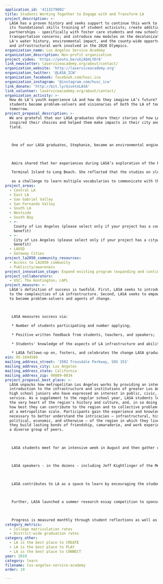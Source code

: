```yaml
---
application_id: '4113179802'
title: Students Working Together to Engage with and Transform LA
project_description: >-
  LASA has a proven history and seeks support to continue this work to expand
  its foundational skills training of student activists; create additional
  partnerships - specifically with foster care students and new schools; ease
  transportation concerns; and introduce new modules on the decolonization of
  LA's water history, environmental impact, and the county-wide opportunities
  and infrastructural work involved in the 2028 Olympics.
organization_name: Los Angeles Service Academy
organization_description: Non-profit organization
project_video: 'https://youtu.be/uGjAQ4LYDr8'
link_newsletter: laserviceacademy.org/about/contact/
organization_website: 'http://laserviceacademy.org'
organization_twitter: '@LASA_ICW'
organization_facebook: facebook.com/husc.icw
organization_instagram: '@instagram.com/husc_icw'
link_donate: 'http://bit.ly/GivetoLASA'
link_volunteer: laserviceacademy.org/about/contact/
organization_activity: >-
  How do LA’s youth experience LA and how do they imagine LA’s future? LASA
  students become problem-solvers and visionaries of both the LA of today and of
  tomorrow.
project_proposal_description: >-
  We are grateful that our LASA graduates share their stories of how LASA
  inspired their choices and helped them make impacts in their city and chosen
  field. 
   
   
   
   One of our LASA graduates, Stephanie, became an environmental engineer because of LASA; Giovanni, another student, became an architect because LASA introduced him not only to the built environment in Los Angeles but insisted that he could shape that environment himself. Both are the first in their families to attend college. 
   
   
   
   Amira shared that her experiences during LASA’s exploration of the Ports of Los Angeles and Long Beach led her to the desire to pursue environmental studies in college. The day we visited the port system, Amira engaged with AltaSea’s marine biology experts and a civil engineer managing construction of the new Gerald Desmond Bridge that connects
   
   Terminal Island to Long Beach. She reflected that the studies on sleeping sharks involved traditional framings of marine biology but also statistics, computer science, business, psychology, politics, and ecology. And the construction of the new bridge required knowledge of civil engineering but also the environmental science on the sustainability of materials, the impact of the demolition of the old bridge, and stability of land with oil deposits. Such “interconnections” captivated her — both substantively and
   
   as a challenge to learn multiple vocabularies to communicate with the widest publics to engage in environmental activism.
project_areas:
  - Central LA
  - East LA
  - San Gabriel Valley
  - San Fernando Valley
  - South LA
  - Westside
  - South Bay
  - >-
    County of Los Angeles (please select only if your project has a countywide
    benefit)
  - >-
    City of Los Angeles (please select only if your project has a citywide
    benefit)
  - LAUSD
  - Gateway Cities
project_la2050_community_resources:
  - Access to LA2050 community
  - Publicity/awareness
project_innovation_stage: Expand existing program (expanding and continuing ongoing successful projects)
project_collaborators:
  - USC; The Huntington; LAPL
project_measure: >-
  LASA's definition of success is twofold. First, LASA seeks to introduce youth
  to the complexities of LA infrastructure. Second, LASA seeks to empower youth
  to become problem-solvers and agents of change.
   
   
   
   LASA measures success via:
   
   * Number of students participating and number applying;
   
   * Positive written feedback from students, teachers, and speakers;
   
   * Students' knowledge of the aspects of LA infrastructure and ability to frame issues they plan to address moving forward; and
   
   * LASA follows-up on, fosters, and celebrates the change LASA graduates bring to LA in concrete terms.
ein: 95-1644589
mailing_address_street: '3502 Trousdale Parkway, SOS 153'
mailing_address_city: Los Angeles
mailing_address_state: California
mailing_address_zip: 90089-0034
project_proposal_best_place: >-
  LASA unpacks how metropolitan Los Angeles works by providing an intensive
  introduction to the infrastructure and institutions of greater Los Angeles for
  high school juniors who have expressed an interest in public, civic, and civil
  service. As a supplement to the regular school year, LASA students learn from
  the very heart of the region's history and culture, and, in so doing, find out
  how best they can contribute to the region and to collective problem-solving
  at a metropolitan scale. Participants gain the experience and knowledge
  necessary to better understand the intricacies — infrastructural, historical,
  political, economic, and otherwise — of the region in which they live, and
  they build lasting bonds of friendship, camaraderie, and work experience with
  a diverse group of peers.
   
   
   
   LASA students meet for an intensive week in August and then gather one Saturday a month for the entirety of the school year to learn about, each month, a different infrastructural aspect of greater Los Angeles. The sessions each involve a site visit, discussions with relevant experts, and student reflection. LASA executes the program by engaging curiosity and the desire to create change in a diverse landscape of spaces from the Metropolitan Water District, the Port of Los Angeles, the business community, to the local arms of the judicial system.
   
   
   
   LASA speakers - in the dozens - including Jeff Kightlinger of the Metropolitan Water District, Raphael Sonenshein of the Pat Brown Institute at California State University-Los Angeles, Christopher Hawthorne, LA’s Chief Design Officer, and Belinda Waltman of Whole Person Care Los Angeles - help the students create a foundation of knowledge to inform their visions for the future.
   
   
   
   LASA contributes to LA as a space to learn by encouraging the students to learn by sharing their diverse experiences with each other and with the speakers. LASA serves students from across the county, from public and private schools, as well as a home-schooled student; all students participate free of charge, and we expect to expand in 2019-2020 to two students in foster care. LASA provides a snack breakfast and lunch to all students. They listen to each other and define the issues in LA they want to address moving forward.
   
   
   
   Further, LASA launched a summer research essay competition to sponsor and mentor two students pursuing research on Los Angeles after their LASA year. And LASA has invited interested LASA graduates to assist with the Chinatown project of LASA's parent organization, the Huntington-USC Institute on California and the West (ICW).
   
   
   
   Progress is measured monthly through student reflections as well as annually as LASA coordinates a reunion each May to check in with graduates and to give them a chance to mentor those currently in the program.
category_metrics:
  - College matriculation rates
  - District-wide graduation rates
category_other:
  - LA is the best place to CREATE
  - LA is the best place to PLAY
  - LA is the best place to CONNECT
year: 2019
category: learn
filename: los-angeles-service-academy
order: 19

---
```

